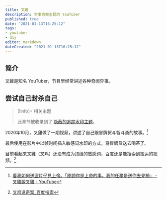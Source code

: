 ```yaml
---
title: 叉雞
description: 奇事奇案主题的 YouTuber
published: true
date: "2021-01-13T16:25:12"
tags:
- youtuber
- diy
editor: markdown
dateCreated: "2021-01-13T16:25:12"
---
```


## 简介

叉雞是知名 YouTuber，节目里经常讲述各种奇闻异事。

## 尝试自己封杀自己

> [!info]+ 相关主题
>
> 此章节被收录到了 [隐蔽的追踪水印主题](/theme/隐蔽的追踪水印主题.md)。

2020年10月，叉雞做了一期视频，讲述了自己跟冒牌货斗智斗勇的故事。[^wY2gg]

[^wY2gg]: [看我如何送盜片仔見上帝。「原諒你是上帝的事，我的任務是送你去見衪」 - 叉雞說叉雞 - YouTube](https://archive.is/wY2gg "https://www.youtube.com/watch?v=SnTnjfcwRUE")

最后使用在影片中以帧时间插入敏感词水印的方式，将冒牌货送去喝茶了。

目前看起来叉雞（叉鸡）还没有成为顶级的敏感词，百度还是能搜索到搬运的视频。[^cj_bds]

[^cj_bds]: [叉鸡说奇案_百度搜索](https://web.archive.org/web/20210113154529/https://www.baidu.com/s?wd=叉鸡说奇案)

<!--
+   [自製「習維尼」浮水印！看香港Youtuber如何防B站抄襲 - YouTuber板 - Dcard](https://web.archive.org/web/20210113155712/https://www.dcard.tw/f/youtuber/p/233957124)
+   [[心得] 日本lolita品牌Leur Getter2020福袋 - 看板 e-shopping - 批踢踢實業坊](https://web.archive.org/web/20210113160457/https://www.ptt.cc/bbs/e-shopping/M.1579452607.A.B32.html)
-->
